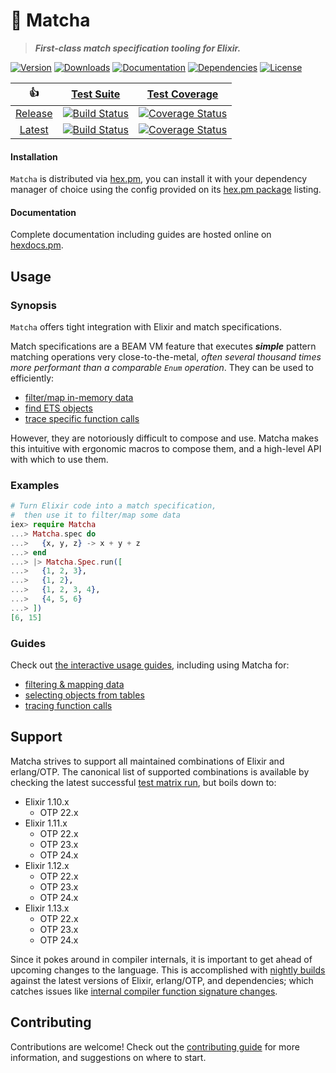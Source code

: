 # 🍵 Matcha

<!-- MODULEDOC BLURB -->

> **_First-class match specification tooling for Elixir._**

<!-- MODULEDOC BLURB -->

[![Version][hex-pm-version-badge]][hex-pm-versions]
[![Downloads][hex-pm-downloads-badge]][hex-pm-package]
[![Documentation][docs-badge]][docs]
[![Dependencies][deps-badge]][deps]
[![License][hex-pm-license-badge]][hex-pm-package]

|         👍         |                  [Test Suite][suite]                  |                   [Test Coverage][coverage]                    |
| :----------------: | :---------------------------------------------------: | :------------------------------------------------------------: |
| [Release][release] | [![Build Status][release-suite-badge]][release-suite] | [![Coverage Status][release-coverage-badge]][release-coverage] |
|  [Latest][latest]  |  [![Build Status][latest-suite-badge]][latest-suite]  |  [![Coverage Status][latest-coverage-badge]][latest-coverage]  |

#### Installation

`Matcha` is distributed via [hex.pm][hex-pm], you can install it with your dependency manager of choice using the config provided on its [hex.pm package][hex-pm-package] listing.

#### Documentation

Complete documentation including guides are hosted online on [hexdocs.pm][docs].

## Usage

<!-- MODULEDOC SNIPPET -->
<!--
  all hyperlinks in this snippet must be inline,
  rather than using markdown link references
-->

### Synopsis

`Matcha` offers tight integration with Elixir and match specifications.

Match specifications are a BEAM VM feature that executes **_simple_** pattern matching operations very close-to-the-metal, _often several thousand times more performant than a comparable `Enum` operation_. They can be used to efficiently:

- [filter/map in-memory data](https://www.erlang.org/doc/man/ets.html#match_spec_run-2)
- [find ETS objects](https://erlang.org/doc/man/ets.html#select-2)
- [trace specific function calls](https://erlang.org/doc/man/dbg.html#tp-2)

However, they are notoriously difficult to compose and use. Matcha makes this intuitive with ergonomic macros to compose them, and a high-level API with which to use them.

### Examples

```elixir
# Turn Elixir code into a match specification,
#  then use it to filter/map some data
iex> require Matcha
...> Matcha.spec do
...>   {x, y, z} -> x + y + z
...> end
...> |> Matcha.Spec.run([
...>   {1, 2, 3},
...>   {1, 2},
...>   {1, 2, 3, 4},
...>   {4, 5, 6}
...> ])
[6, 15]
```

### Guides

Check out [the interactive usage guides](https://hexdocs.pm/matcha/usage.html#content), including using Matcha for:

- [filtering & mapping data](https://hexdocs.pm/matcha/usage/filtering-and-mapping.html#content)
- [selecting objects from tables](https://hexdocs.pm/matcha/usage/tables.html#content)
- [tracing function calls](https://hexdocs.pm/matcha/usage/tracing.html#content)

<!-- MODULEDOC SNIPPET -->

## Support

Matcha strives to support all maintained combinations of Elixir and erlang/OTP. The canonical list of supported combinations is available by checking the latest successful [test matrix run][test-matrix], but boils down to:

- Elixir 1.10.x
  - OTP 22.x
- Elixir 1.11.x
  - OTP 22.x
  - OTP 23.x
  - OTP 24.x
- Elixir 1.12.x
  - OTP 22.x
  - OTP 23.x
  - OTP 24.x
- Elixir 1.13.x
  - OTP 22.x
  - OTP 23.x
  - OTP 24.x

Since it pokes around in compiler internals, it is important to get ahead of upcoming changes to the language.
This is accomplished with [nightly builds][test-edge] against the latest versions of Elixir, erlang/OTP, and dependencies;
which catches issues like [internal compiler function signature changes](https://github.com/christhekeele/matcha/commit/27f3f34284349d807fcd2817a04cb4628498a7eb#diff-daf93cf4dc6034e9862d0d844c783586210ea822ae6ded51d925b0ac9e09766bR31-R43).

## Contributing

Contributions are welcome! Check out the [contributing guide][contributing] for more information, and suggestions on where to start.

<!-- LINKS & IMAGES -->

<!-- Hex -->

[hex-pm]: https://hex.pm
[hex-pm-package]: https://hex.pm/packages/matcha
[hex-pm-versions]: https://hex.pm/packages/matcha/versions
[hex-pm-version-badge]: https://img.shields.io/hexpm/v/matcha.svg?maxAge=86400&style=flat-square
[hex-pm-downloads-badge]: https://img.shields.io/hexpm/dt/matcha.svg?maxAge=86400&style=flat-square
[hex-pm-license-badge]: https://img.shields.io/badge/license-MIT-7D26CD.svg?maxAge=86400&style=flat-square

<!-- Docs -->

[docs]: https://hexdocs.pm/matcha/index.html
[docs-guides]: https://hexdocs.pm/matcha/usage.html#content
[docs-badge]: https://img.shields.io/badge/documentation-online-purple?maxAge=86400&style=flat-square

<!-- Deps -->

[deps]: https://hex.pm/packages/matcha
[deps-badge]: https://img.shields.io/badge/dependencies-1-blue?maxAge=86400&style=flat-square

<!-- Status -->

[suite]: https://github.com/christhekeele/matcha/actions?query=workflow%3A%22Test+Suite%22
[coverage]: https://coveralls.io/github/christhekeele/matcha

<!-- Release Status -->

[release]: https://github.com/christhekeele/matcha/tree/release
[release-suite]: https://github.com/christhekeele/matcha/actions?query=workflow%3A%22Test+Suite%22+branch%3Arelease
[release-suite-badge]: https://img.shields.io/github/checks-status/christhekeele/matcha/release.svg?maxAge=86400&style=flat-square
[release-coverage]: https://coveralls.io/github/christhekeele/matcha?branch=release
[release-coverage-badge]: https://img.shields.io/coveralls/christhekeele/matcha/release.svg?maxAge=86400&style=flat-square

<!-- Latest Status -->

[latest]: https://github.com/christhekeele/matcha/tree/latest
[latest-suite]: https://github.com/christhekeele/matcha/actions?query=workflow%3A%22Test+Suite%22+branch%3Alatest
[latest-suite-badge]: https://img.shields.io/github/checks-status/christhekeele/matcha/latest.svg?maxAge=86400&style=flat-square
[latest-coverage]: https://coveralls.io/github/christhekeele/matcha?branch=latest
[latest-coverage-badge]: https://img.shields.io/coveralls/christhekeele/matcha/latest.svg?maxAge=86400&style=flat-square

<!-- Other -->

[elixir-version-requirements]: https://hexdocs.pm/elixir/Version.html#module-requirements
[changelog]: https://hexdocs.pm/matcha/changelog.html
[test-matrix]: https://github.com/christhekeele/matcha/actions/workflows/matrix.yml
[test-edge]: https://github.com/christhekeele/matcha/actions/workflows/edge.yml
[contributing]: https://hexdocs.pm/matcha/contributing.html
